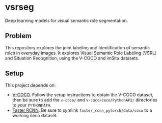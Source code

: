 # vsrseg
Deep learning models for visual semantic role segmentation.

## Problem
This repository explores the joint labeling and identification of semantic roles in everyday images. It explores Visual Semantic Role Labeling (VSRL) and Situation Recognition, using the V-COCO and imSitu datasets.

## Setup
This project depends on:
- [V-COCO](https://github.com/s-gupta/v-coco). Follow the setup instructions to obtain the V-COCO dataset, then be sure to add the `v-coco/` and `v-coco/coco/PythonAPI/` directories to your `PYTHONPATH`.
- [Faster RCNN](https://github.com/longcw/pytorch-faster-rcnn). Be sure to symlink `faster_rcnn_pytorch/data/coco` to a working coco dataset.
